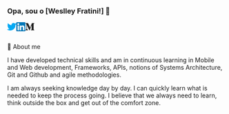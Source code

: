 ### Opa, sou o [Weslley Fratini!] 👋

</a>
<a href="https://twitter.com/Weslley_Fratini" target="_blank">
  <img src="https://raw.githubusercontent.com/weslleyfratini/weslleyfratini/master/assets/twitter.svg" width="21px"  alt="Weslley Fratini | Twitter" align="left" />
</a>
<a href="https://www.linkedin.com/in/weslley-fratini/" target="_blank">
  <img src="https://raw.githubusercontent.com/weslleyfratini/weslleyfratini/master/assets/linkedin.svg" width="21px"  alt="Weslley Fratini | LinkedIn" align="left" />
</a>
<a href="https://weslleyfratini.medium.com/" target="_blank">
  <img src="https://raw.githubusercontent.com/weslleyfratini/weslleyfratini/master/assets/medium.svg" width="21px"  alt="Weslley Fratini | Medium" align="left" />
</a>
<br />
<br />

💬 
About me

I have developed technical skills and am in continuous learning in Mobile and Web development, Frameworks, APIs, notions of Systems Architecture, Git and Github and agile methodologies.

I am always seeking knowledge day by day. I can quickly learn what is needed to keep the process going. I believe that we always need to learn, think outside the box and get out of the comfort zone.
